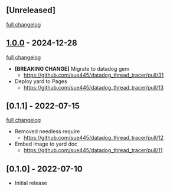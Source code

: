## [Unreleased]
[full changelog](http://github.com/sue445/datadog_thread_tracer/compare/v1.0.0...main)

## [1.0.0](https://github.com/sue445/datadog_thread_tracer/releases/tag/v1.0.0) - 2024-12-28
[full changelog](http://github.com/sue445/datadog_thread_tracer/compare/v0.1.1...v1.0.0)

* **[BREAKING CHANGE]** Migrate to datadog gem
  * https://github.com/sue445/datadog_thread_tracer/pull/31
* Deploy yard to Pages
  * https://github.com/sue445/datadog_thread_tracer/pull/13

## [0.1.1] - 2022-07-15
[full changelog](http://github.com/sue445/datadog_thread_tracer/compare/v0.1.0...v0.1.1)

* Removed needless require
  * https://github.com/sue445/datadog_thread_tracer/pull/12
* Embed image to yard doc
  * https://github.com/sue445/datadog_thread_tracer/pull/11

## [0.1.0] - 2022-07-10

- Initial release
